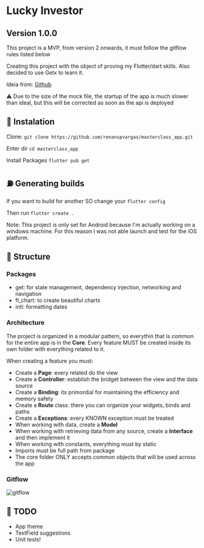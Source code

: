 # Lucky Investor
## Version 1.0.0

This project is a MVP, from version 2 onwards, it must follow the gitflow rules listed below

Creating this project with the object of proving my Flutter/dart skills. Also decided to use Getx to learn it.

Ideia from: [Github](https://github.com/guideti/variacao-ativo)

:warning: Due to the size of the mock file, the startup of the app is much slower than ideal, but this will be corrected as soon as the api is deployed

## :satellite: Instalation

Clone: `git clone https://github.com/renanspvargas/masterclass_app.git`

Enter dir `cd masterclass_app`

Install Packages `flutter pub get`

## :fuelpump: Generating builds

If you want to build for another SO change your `flutter config`

Then run `flutter create .`

Note: This project is only set for Android because I'm actually working on a windows machine. For this reason I was not able launch and test for the iOS platform.

## :ferris_wheel: Structure 

### Packages

- get: for state management, dependency injection, networking and navigation
- fl_chart: to create beautiful charts
- intl: formatting dates

### Architecture

The project is organized in a modular pattern, so everythin that is common for the entire app is in the **Core**. Every feature MUST be created inside its own folder with everything related to it.

When creating a feature you must:

 - Create a **Page**: every related do the view
 - Create a **Controller**: establish the bridget between the view and the data source
 - Create a **Binding**: its primordial for maintaining the efficiency and memory safety
 - Create a **Route** class: there you can organize your widgets, binds and paths
 - Create a **Exceptions**: every KNOWN exception must be treated
 - When working with data, create a **Model**
 - When working with retrieving data from any source, create a **Interface** and then implement it
 - When working with constants, everything must by static
 - Imports must be full path from package
 - The core folder ONLY accepts common objects that will be used across the app
 
 ### Gitflow
 ![gitflow](https://user-images.githubusercontent.com/56892961/223226148-a77388ef-844c-4de7-8281-984f1644d362.png)

 
 ## :nut_and_bolt: TODO
 - App theme
 - TextField suggestions
 - Unit tests!
